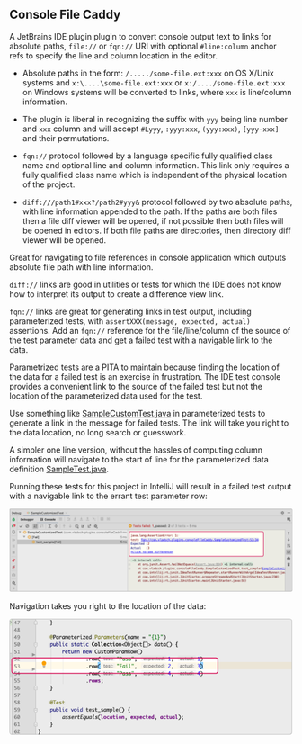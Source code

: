 ## Console File Caddy

A JetBrains IDE plugin plugin to convert console output text to links for absolute paths,
`file://` or `fqn://` URI with optional `#line:column` anchor refs to specify the line and
column location in the editor.

* Absolute paths in the form: `/...../some-file.ext:xxx` on OS X/Unix systems and
  `x:\....\some-file.ext:xxx` or `x:/..../some-file.ext:xxx` on Windows systems will be
  converted to links, where `xxx` is line/column information.

* The plugin is liberal in recognizing the suffix with `yyy` being line number and `xxx` column
  and will accept `#Lyyy`, `:yyy:xxx`, `(yyy:xxx)`, `[yyy-xxx]` and their permutations.

* `fqn://` protocol followed by a language specific fully qualified class name and optional line
  and column information. This link only requires a fully qualified class name which is
  independent of the physical location of the project.

* `diff:///path1#xxx?/path2#yyy&` protocol followed by two absolute paths, with line information
  appended to the path. If the paths are both files then a file diff viewer will be opened, if
  not possible then both files will be opened in editors. If both file paths are directories,
  then directory diff viewer will be opened.

Great for navigating to file references in console application which outputs absolute file path
with line information.

`diff://` links are good in utilities or tests for which the IDE does not know how to interpret
its output to create a difference view link.

`fqn://` links are great for generating links in test output, including parameterized tests,
with `assertXXX(message, expected, actual)` assertions. Add an `fqn://` reference for the
file/line/column of the source of the test parameter data and get a failed test with a navigable
link to the data.

Parametrized tests are a PITA to maintain because finding the location of the data for a failed
test is an exercise in frustration. The IDE test console provides a convenient link to the
source of the failed test but not the location of the parameterized data used for the test.

Use something like
[SampleCustomTest.java](test/java/com/vladsch/plugins/consoleFileCaddy/SampleCustomizedTest.java) in
parameterized tests to generate a link in the message for failed tests. The link will take you
right to the data location, no long search or guesswork.

A simpler one line version, without the hassles of computing column information will navigate to
the start of line for the parameterized data definition
[SampleTest.java](test/java/com/vladsch/plugins/consoleFileCaddy/SampleTest.java).

Running these tests for this project in IntelliJ will result in a failed test output with a
navigable link to the errant test parameter row:

![ScreenShot_TestResults](assets/images/ScreenShot_TestResults.png)

Navigation takes you right to the location of the data:

![ScreenShot_NavigatedLink](assets/images/ScreenShot_NavigatedLink.png)

